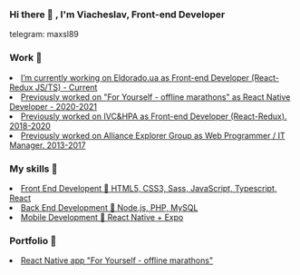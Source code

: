 ### Hi there 👋 , I'm Viacheslav, Front-end Developer

<p>telegram: maxsl89</p>

<h3>Work 💼</h3>
<u>
<li>I’m currently working on Eldorado.ua as Front-end Developer (React-Redux JS/TS) - Current</li>
<li>Previously worked on "For Yourself - offline marathons" as React Native Developer - 2020-2021</li>
<li>Previously worked on IVC&HPA as Front-end Developer (React-Redux). 2018-2020</li>
<li>Previously worked on Alliance Explorer Group as Web Programmer / IT Manager. 2013-2017 </li>
</u>

<h3>My skills 🔎</h3>
<u>
<li>Front End Developent   🎨   HTML5, CSS3, Sass, JavaScript, Typescript, React</li>
<li>Back End Development   💾   Node.js, PHP, MySQL</li>
<li>Mobile Development   📱     React Native + Expo</li>
</u>



<h3>Portfolio 📂</h3>
<u>
   <li><a target="_blank" href="https://www.youtube.com/embed/NPB5Xp0KhXc">React Native app "For Yourself - offline marathons"</a></li>
</u> 



